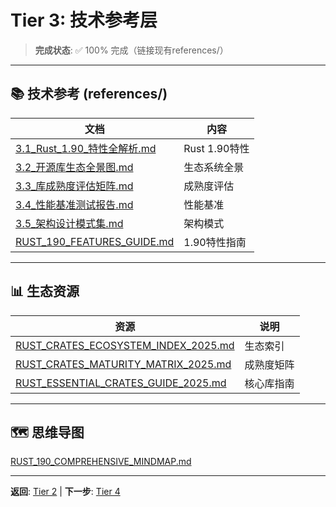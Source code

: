 # Tier 3: 技术参考层

> **完成状态**: ✅ 100% 完成（链接现有references/）

---

## 📚 技术参考 (references/)

| 文档 | 内容 |
|------|------|
| [3.1_Rust_1.90_特性全解析.md](../references/3.1_Rust_1.90_特性全解析.md) | Rust 1.90特性 |
| [3.2_开源库生态全景图.md](../references/3.2_开源库生态全景图.md) | 生态系统全景 |
| [3.3_库成熟度评估矩阵.md](../references/3.3_库成熟度评估矩阵.md) | 成熟度评估 |
| [3.4_性能基准测试报告.md](../references/3.4_性能基准测试报告.md) | 性能基准 |
| [3.5_架构设计模式集.md](../references/3.5_架构设计模式集.md) | 架构模式 |
| [RUST_190_FEATURES_GUIDE.md](../references/RUST_190_FEATURES_GUIDE.md) | 1.90特性指南 |

---

## 📊 生态资源

| 资源 | 说明 |
|------|------|
| [RUST_CRATES_ECOSYSTEM_INDEX_2025.md](../RUST_CRATES_ECOSYSTEM_INDEX_2025.md) | 生态索引 |
| [RUST_CRATES_MATURITY_MATRIX_2025.md](../RUST_CRATES_MATURITY_MATRIX_2025.md) | 成熟度矩阵 |
| [RUST_ESSENTIAL_CRATES_GUIDE_2025.md](../RUST_ESSENTIAL_CRATES_GUIDE_2025.md) | 核心库指南 |

---

## 🗺️ 思维导图

[RUST_190_COMPREHENSIVE_MINDMAP.md](../RUST_190_COMPREHENSIVE_MINDMAP.md)

---

**返回**: [Tier 2](../tier_02_guides/) | **下一步**: [Tier 4](../tier_04_advanced/)

